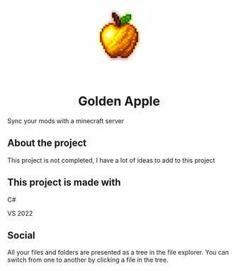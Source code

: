 <p align="center">
  <img src="images/GoldenApple.png" alt="Golden Apple" style="width: 25%;" />
</p>

<br>

# <center style="margin-bottom: 10px;" >Golden Apple</center>


Sync your mods with a minecraft server
## About the project
This project is not completed, I have a lot of ideas to add to this project
## This project is made with
C#

VS 2022
## Social
All your files and folders are presented as a tree in the file explorer. You can switch from one to another by clicking a file in the tree.

